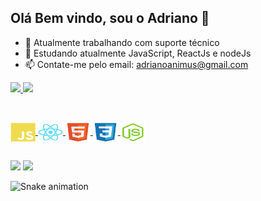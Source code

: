 ## Olá Bem vindo, sou o Adriano 👋

- 🔭 Atualmente trabalhando com suporte técnico
- 🌱 Estudando atualmente JavaScript, ReactJs e nodeJs
- 📫 Contate-me pelo email: adrianoanimus@gmail.com

 <div>
  <a href="https://github.com/ADRIANOANIMUS">
  <img height="180em" src="https://github-readme-stats.vercel.app/api?username=adrianoanimus&show_icons=true&theme=dark&include_all_commits=true&count_private=true"/>
  <img height="180em" src="https://github-readme-stats.vercel.app/api/top-langs/?username=adrianoanimus&layout=compact&langs_count=7&theme=dark"/>
</div>
  
  ##
  
  <div style="display: inline_block"><br>
  <img align="center" alt="adrianoanimus-Js" height="30" width="40" src="https://raw.githubusercontent.com/devicons/devicon/master/icons/javascript/javascript-plain.svg">  
  <img align="center" alt="adrianoanimus-React" height="30" width="40" src="https://raw.githubusercontent.com/devicons/devicon/master/icons/react/react-original.svg">
  <img align="center" alt="adrianoanimus-HTML" height="30" width="40" src="https://raw.githubusercontent.com/devicons/devicon/master/icons/html5/html5-original.svg">
  <img align="center" alt="adrianoanimus-CSS" height="30" width="40" src="https://raw.githubusercontent.com/devicons/devicon/master/icons/css3/css3-original.svg">
  <img align="center" alt="adrianoanimus-NODEJS" height="30" width="40" src="https://raw.githubusercontent.com/devicons/devicon/master/icons/nodejs/nodejs-original.svg"> 
  
</div> 
  
  ##
  
 <div> 
  <a href = "adrianoanimusgmail.com"><img src="https://img.shields.io/badge/-Gmail-%23333?style=for-the-badge&logo=gmail&logoColor=red" target="_blank"></a>
  <a href="https://www.linkedin.com/in/rafaella-ballerini-45875016a" target="_blank"><img src="https://img.shields.io/badge/-LinkedIn-%230077B5?style=for-the-badge&logo=linkedin&logoColor=white" target="_blank"></a> 
 
  ![Snake animation](https://github.com/adrianoanimus/rafaballerini/blob/output/github-contribution-grid-snake.svg)
 
</div>
